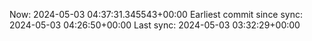Now: 2024-05-03 04:37:31.345543+00:00 Earliest commit since sync: 2024-05-03 04:26:50+00:00 Last sync: 2024-05-03 03:32:29+00:00
